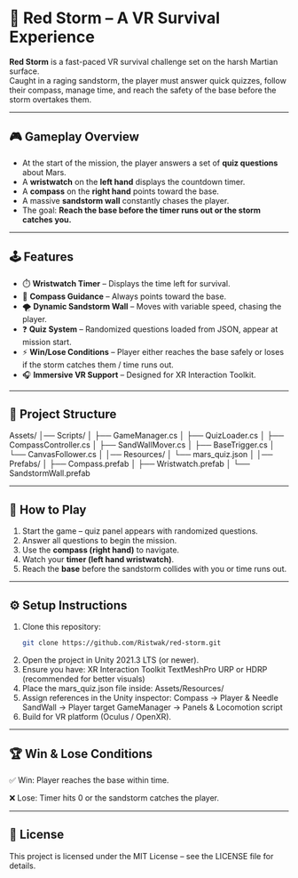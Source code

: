 
# 🌌 Red Storm – A VR Survival Experience  

**Red Storm** is a fast-paced VR survival challenge set on the harsh Martian surface.  
Caught in a raging sandstorm, the player must answer quick quizzes, follow their compass, manage time, and reach the safety of the base before the storm overtakes them.  

---

## 🎮 Gameplay Overview  

- At the start of the mission, the player answers a set of **quiz questions** about Mars.  
- A **wristwatch** on the **left hand** displays the countdown timer.  
- A **compass** on the **right hand** points toward the base.  
- A massive **sandstorm wall** constantly chases the player.  
- The goal: **Reach the base before the timer runs out or the storm catches you.**  

---

## 🕹️ Features  

- ⏱️ **Wristwatch Timer** – Displays the time left for survival.  
- 🧭 **Compass Guidance** – Always points toward the base.  
- 🌪️ **Dynamic Sandstorm Wall** – Moves with variable speed, chasing the player.  
- ❓ **Quiz System** – Randomized questions loaded from JSON, appear at mission start.  
- ⚡ **Win/Lose Conditions** – Player either reaches the base safely or loses if the storm catches them / time runs out.  
- 🎧 **Immersive VR Support** – Designed for XR Interaction Toolkit.  

---

## 📂 Project Structure  

Assets/
│── Scripts/
│ ├── GameManager.cs
│ ├── QuizLoader.cs
│ ├── CompassController.cs
│ ├── SandWallMover.cs
│ ├── BaseTrigger.cs
│ └── CanvasFollower.cs
│
│── Resources/
│ └── mars_quiz.json
│
│── Prefabs/
│ ├── Compass.prefab
│ ├── Wristwatch.prefab
│ └── SandstormWall.prefab

---

## 🚀 How to Play  

1. Start the game – quiz panel appears with randomized questions.  
2. Answer all questions to begin the mission.  
3. Use the **compass (right hand)** to navigate.  
4. Watch your **timer (left hand wristwatch)**.  
5. Reach the **base** before the sandstorm collides with you or time runs out.  

---

## ⚙️ Setup Instructions  

1. Clone this repository:  
   ```bash
   git clone https://github.com/Ristwak/red-storm.git
2. Open the project in Unity 2021.3 LTS (or newer).
3. Ensure you have:
   XR Interaction Toolkit
   TextMeshPro
   URP or HDRP (recommended for better visuals)
4. Place the mars_quiz.json file inside:
   Assets/Resources/
5. Assign references in the Unity inspector:
   Compass → Player & Needle
   SandWall → Player target
   GameManager → Panels & Locomotion script
6. Build for VR platform (Oculus / OpenXR).

---

## 🏆 Win & Lose Conditions

✅ Win: Player reaches the base within time.

❌ Lose: Timer hits 0 or the sandstorm catches the player.

---

## 📜 License

This project is licensed under the MIT License – see the LICENSE file for details.

